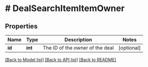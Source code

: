 # # DealSearchItemItemOwner

## Properties

Name | Type | Description | Notes
------------ | ------------- | ------------- | -------------
**id** | **int** | The ID of the owner of the deal | [optional]

[[Back to Model list]](../README.md#documentation-for-models) [[Back to API list]](../README.md#documentation-for-api-endpoints) [[Back to README]](../README.md)
